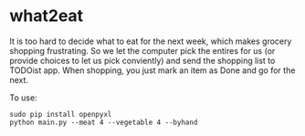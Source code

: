 # what2eat
It is too hard to decide what to eat for the next week, which makes grocery shopping frustrating. So we let the computer pick the entires for us (or provide choices to let us pick conviently) and send the shopping list to TODOist app. When shopping, you just mark an item as Done and go for the next.


To use:

```
sudo pip install openpyxl
python main.py --meat 4 --vegetable 4 --byhand
```

